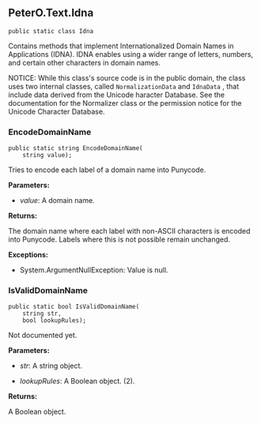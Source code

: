 ﻿## PeterO.Text.Idna

    public static class Idna

Contains methods that implement Internationalized Domain Names in Applications (IDNA). IDNA enables using a wider range of letters, numbers, and certain other characters in domain names.

NOTICE: While this class's source code is in the public domain, the class uses two internal classes, called  `NormalizationData` and  `IdnaData` , that include data derived from the Unicode haracter Database. See the documentation for the Normalizer class or the permission notice for the Unicode Character Database.

### EncodeDomainName

    public static string EncodeDomainName(
        string value);

Tries to encode each label of a domain name into Punycode.

<b>Parameters:</b>

 * <i>value</i>: A domain name.

<b>Returns:</b>

The domain name where each label with non-ASCII characters is encoded into Punycode. Labels where this is not possible remain unchanged.

<b>Exceptions:</b>

 * System.ArgumentNullException: 
Value is null.

### IsValidDomainName

    public static bool IsValidDomainName(
        string str,
        bool lookupRules);

Not documented yet.

<b>Parameters:</b>

 * <i>str</i>: A string object.

 * <i>lookupRules</i>: A Boolean object. (2).

<b>Returns:</b>

A Boolean object.


